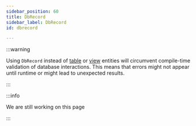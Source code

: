 ```yaml
---
sidebar_position: 60
title: DbRecord
sidebar_label: DbRecord
id: dbrecord

---
```


:::warning

Using `DbRecord` instead of [table](../tables) or [view](../views) entities will circumvent 
compile-time validation of database interactions. This means that errors might not appear until 
runtime or might lead to unexpected results.

:::

:::info

We are still working on this page

:::